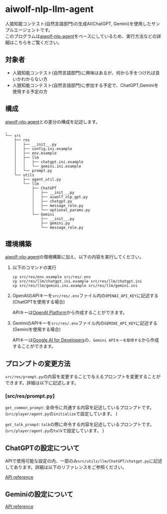 # aiwolf-nlp-llm-agent
人狼知能コンテスト(自然言語部門)の生成AI(ChatGPT, Gemini)を使用したサンプルエージェントです。\
このプログラムは[aiwolf-nlp-agent](https://github.com/kano-lab/aiwolf-nlp-agent)をベースにしているため、実行方法などの詳細はこちらをご覧ください。

## 対象者
* 人狼知能コンテスト(自然言語部門)に興味はあるが、何から手をつければ良いかわからない方
* 人狼知能コンテスト(自然言語部門)に参加する予定で、ChatGPT,Geminiを使用する予定の方

## 構成
[aiwolf-nlp-agent](https://github.com/kano-lab/aiwolf-nlp-agent)との差分の構成を記述します。
```.
.
└── src
    ├── res
    │   ├── __init__.py
    │   ├── config.ini.example
    │   ├── env.example
    │   ├── llm
    │   │   ├── chatgpt.ini.example
    │   │   └── gemini.ini.example
    │   └── prompt.py
    └── utils
        ├── agent_util.py
        └── llm
            ├── ChatGPT
            │   ├── __init__.py
            │   ├── aiwolf_nlp_gpt.py
            │   ├── chatgpt.py
            │   ├── message_role.py
            │   └── optional_params.py
            └── Gemini
                ├── __init__.py
                ├── gemini.py
                └── message_role.py
```


## 環境構築
[aiwolf-nlp-agent](https://github.com/kano-lab/aiwolf-nlp-agent)の環境構築に加え、以下の内容を実行してください。

1. 以下のコマンドの実行
    ```
    cp src/res/env.example src/res/.env
    cp src/res/llm/chatgpt.ini.example src/res/llm/chatgpt.ini
    cp src/res/llm/gemini.ini.example src/res/llm/gemini.ini
    ```
1. OpenAIのAPIキーを`src/res/.env`ファイル内の`OPENAI_API_KEY`に記述する(ChatGPTを使用する場合)
    
    APIキーは[OpenAI Platform](https://platform.openai.com/docs/overview)から作成することができます。
1. GeminiのAPIキーを`src/res/.env`ファイル内の`GEMINI_API_KEY`に記述する(Geminiを使用する場合)
    
    APIキーは[Google AI for Developers](https://ai.google.dev/gemini-api/docs?hl=ja)の、`Gemini APIキーを取得する`から作成することができます。

## プロンプトの変更方法
`src/res/prompt.py`の内容を変更することで与えるプロンプトを変更することができます。詳細は以下に記述します。

### [src/res/prompt.py]
`get_common_prompt`: 全命令に共通する内容を記述しているプロンプトです。(`src/player/agent.py`の`initialize`で設定しています。
)

`get_talk_prompt`: `talk`の際に命令する内容を記述しているプロンプトです。(`src/player/agent.py`の`talk`で設定しています。
)

## ChatGPTの設定について
APIで使用可能な設定の内、一部のみ`src/utils/llm/ChatGPT/chatgpt.py`に記述してあります。詳細は以下のリファレンスをご参照ください。

[API reference](https://platform.openai.com/docs/api-reference/chat)


## Geminiの設定について
[API reference](https://ai.google.dev/api/generate-content?hl=ja#generationconfig)